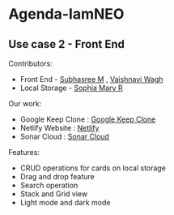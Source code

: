 # Agenda-IamNEO
## Use case 2 - Front End

Contributors:
* Front End - [Subhasree M](https://github.com/subhasree2) , [Vaishnavi Wagh](https://github.com/vaishnaviw2011)
* Local Storage - [Sophia Mary R](https://github.com/SOPHIA-MARY-R)


Our work:
* Google Keep Clone : [Google Keep Clone](https://subhasree2.github.io/Agenda-IamNEO/)
* Netlify Website : [Netlify](https://iamneo-agenda.netlify.app/)
* Sonar Cloud : [Sonar Cloud](https://sonarcloud.io/project/overview?id=subhasree2_Agenda-IamNEO)

Features:
* CRUD operations for cards on local storage
* Drag and drop feature
* Search operation
* Stack and Grid view
* Light mode and dark mode
